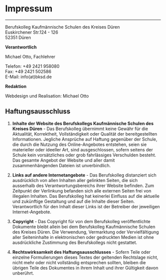 # Impressum

-------------------------------------------------

Berufskolleg Kaufmännische Schulen des Kreises Düren<br>
Euskirchener Str.124 - 126<br>
52351 Düren

**Verantwortlich**

Michael Otto, Fachlehrer

Telefon: +49 2421 958080<br>
Fax: +49 2421 502586<br>
E-Mail: info(at)bksd.de<br>

**Redaktion**

Webdesign und Realisation: Michael Otto

## Haftungsausschluss

1. **Inhalte der Website des Berufskollegs Kaufmännische Schulen des Kreises Düren** - Das Berufskolleg übernimmt keine Gewähr für die Aktualität, Korrektheit, Vollständigkeit oder Qualität der bereitgestellten Informationen. Jegliche Ansprüche auf Haftung gegenüber der Schule, die durch die Nutzung des Online-Angebotes entstehen, seien sie materieller oder ideeller Art, sind ausgeschlossen, sofern seitens der Schule kein vorsätzliches oder grob fahrlässiges Verschulden besteht. Das gesamte Angebot der Website und aller damit zusammenhängenden Dateien ist unverbindlich.

1. **Links auf andere Internetangebote** - Das Berufskolleg distanziert sich ausdrücklich von allen Inhalten aller gelinkten Seiten, die sich ausserhalb des Verantwortungsbereichs ihrer Website befinden. Zum Zeitpunkt der Verlinkung befanden sich alle externen Seiten frei von illegalen Inhalten. Das Berufskolleg hat keinerlei Einfluss auf die aktuelle und zukünftige Gestaltung und auf die Inhalte dieser Seiten. Verantwortlich für den Inhalt dieser Links ist der Betreiber der jeweiligen Internet-Angebote.

1. **Copyright** - Das Copyright für von dem Berufskolleg veröffentlichte Dokumente bleibt allein bei dem Berufskolleg Kaufmännische Schulen des Kreises Düren. Die Verwendung, Vermarktung oder Vervielfältigung aller Seiteninhalte in elektronischen oder gedruckten Medien ist ohne ausdrückliche Zustimmung des Berufskollegs nicht gestattet.

1. **Rechtswirksamkeit des Haftungsausschlusses** - Sofern Teile oder einzelne Formulierungen dieses Textes der geltenden Rechtslage nicht, nicht mehr oder nicht vollständig entsprechen sollten, bleiben die übrigen Teile des Dokumentes in ihrem Inhalt und ihrer Gültigkeit davon unberührt.

